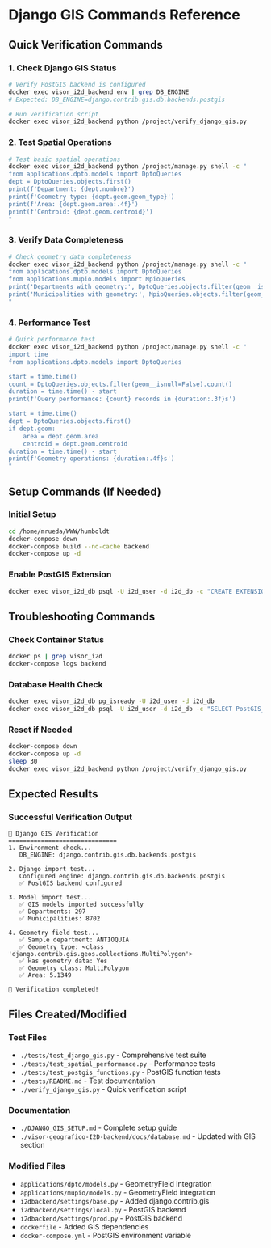 # Django GIS Commands Reference

## Quick Verification Commands

### 1. Check Django GIS Status
```bash
# Verify PostGIS backend is configured
docker exec visor_i2d_backend env | grep DB_ENGINE
# Expected: DB_ENGINE=django.contrib.gis.db.backends.postgis

# Run verification script
docker exec visor_i2d_backend python /project/verify_django_gis.py
```

### 2. Test Spatial Operations
```bash
# Test basic spatial operations
docker exec visor_i2d_backend python /project/manage.py shell -c "
from applications.dpto.models import DptoQueries
dept = DptoQueries.objects.first()
print(f'Department: {dept.nombre}')
print(f'Geometry type: {dept.geom.geom_type}')
print(f'Area: {dept.geom.area:.4f}')
print(f'Centroid: {dept.geom.centroid}')
"
```

### 3. Verify Data Completeness
```bash
# Check geometry data completeness
docker exec visor_i2d_backend python /project/manage.py shell -c "
from applications.dpto.models import DptoQueries
from applications.mupio.models import MpioQueries
print('Departments with geometry:', DptoQueries.objects.filter(geom__isnull=False).count(), '/ 297')
print('Municipalities with geometry:', MpioQueries.objects.filter(geom__isnull=False).count(), '/ 8702')
"
```

### 4. Performance Test
```bash
# Quick performance test
docker exec visor_i2d_backend python /project/manage.py shell -c "
import time
from applications.dpto.models import DptoQueries

start = time.time()
count = DptoQueries.objects.filter(geom__isnull=False).count()
duration = time.time() - start
print(f'Query performance: {count} records in {duration:.3f}s')

start = time.time()
dept = DptoQueries.objects.first()
if dept.geom:
    area = dept.geom.area
    centroid = dept.geom.centroid
duration = time.time() - start
print(f'Geometry operations: {duration:.4f}s')
"
```

## Setup Commands (If Needed)

### Initial Setup
```bash
cd /home/mrueda/WWW/humboldt
docker-compose down
docker-compose build --no-cache backend
docker-compose up -d
```

### Enable PostGIS Extension
```bash
docker exec visor_i2d_db psql -U i2d_user -d i2d_db -c "CREATE EXTENSION IF NOT EXISTS postgis;"
```

## Troubleshooting Commands

### Check Container Status
```bash
docker ps | grep visor_i2d
docker-compose logs backend
```

### Database Health Check
```bash
docker exec visor_i2d_db pg_isready -U i2d_user -d i2d_db
docker exec visor_i2d_db psql -U i2d_user -d i2d_db -c "SELECT PostGIS_Version();"
```

### Reset if Needed
```bash
docker-compose down
docker-compose up -d
sleep 30
docker exec visor_i2d_backend python /project/verify_django_gis.py
```

## Expected Results

### Successful Verification Output
```
🔧 Django GIS Verification
==============================
1. Environment check...
   DB_ENGINE: django.contrib.gis.db.backends.postgis

2. Django import test...
   Configured engine: django.contrib.gis.db.backends.postgis
   ✅ PostGIS backend configured

3. Model import test...
   ✅ GIS models imported successfully
   ✅ Departments: 297
   ✅ Municipalities: 8702

4. Geometry field test...
   ✅ Sample department: ANTIOQUIA
   ✅ Geometry type: <class 'django.contrib.gis.geos.collections.MultiPolygon'>
   ✅ Has geometry data: Yes
   ✅ Geometry class: MultiPolygon
   ✅ Area: 5.1349

🎯 Verification completed!
```

## Files Created/Modified

### Test Files
- `./tests/test_django_gis.py` - Comprehensive test suite
- `./tests/test_spatial_performance.py` - Performance tests
- `./tests/test_postgis_functions.py` - PostGIS function tests
- `./tests/README.md` - Test documentation
- `./verify_django_gis.py` - Quick verification script

### Documentation
- `./DJANGO_GIS_SETUP.md` - Complete setup guide
- `./visor-geografico-I2D-backend/docs/database.md` - Updated with GIS section

### Modified Files
- `applications/dpto/models.py` - GeometryField integration
- `applications/mupio/models.py` - GeometryField integration
- `i2dbackend/settings/base.py` - Added django.contrib.gis
- `i2dbackend/settings/local.py` - PostGIS backend
- `i2dbackend/settings/prod.py` - PostGIS backend
- `dockerfile` - Added GIS dependencies
- `docker-compose.yml` - PostGIS environment variable

